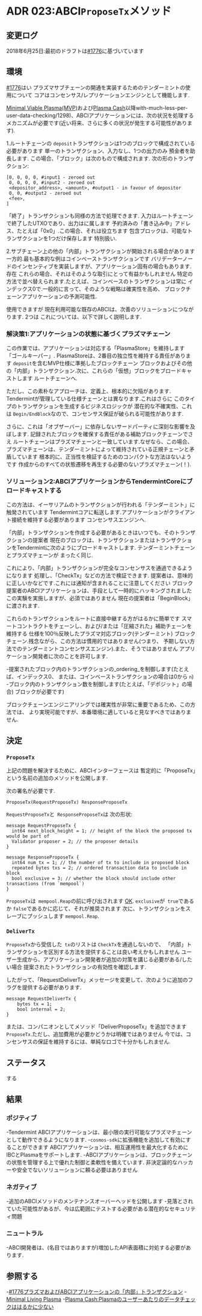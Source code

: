 # ADR 023:ABCI`ProposeTx`メソッド

## 変更ログ

2018年6月25日:最初のドラフトは[#1776](https://github.com/tendermint/tendermint/issues/1776)に基づいています

## 環境

[#1776](https://github.com/tendermint/tendermint/issues/1776)はい
プラズマサブチェーンの開通を実装するためのテンダーミントの使用について
コアはコンセンサス/レプリケーションエンジンとして機能します.

[Minimal Viable Plasma(MVP)](https://ethresear.ch/t/minimal-viable-plasma/426)および[Plasma Cash](https://ethresear.ch/t/plasma-cash-plasma-)以降with-much-less-per-user-data-checking/1298)、ABCIアプリケーションには、次の状況を処理するメカニズムが必要です(近い将来、さらに多くの状況が発生する可能性があります).

1.ルートチェーンの `deposit`トランザクションは1つのブロックで構成されている必要があります
     単一のトランザクション、入力なし、1つの出力のみ
     預金者を助長します. この場合、「ブロック」は次のもので構成されます.
     次の形のトランザクション:
   ```
   [0, 0, 0, 0, #input1 - zeroed out
    0, 0, 0, 0, #input2 - zeroed out
    <depositor_address>, <amount>, #output1 - in favour of depositor
    0, 0, #output2 - zeroed out
    <fee>,
   ]
   ```

「終了」トランザクションも同様の方法で処理できます.
   入力はルートチェーンで終了したUTXOであり、出力はに属します
   予約済みの「書き込み中」アドレス、たとえば「0x0」.この場合、それは役立ちます
   包含ブロックは、可能なトランザクションを1つだけ保存します
   特別扱い.

2.サブチェーン上の他の「内部」トランザクションが開始される場合があります
   一方的.最も基本的な例はコインベーストランザクションです
   バリデーターノードのインセンティブを実装しますが、アプリケーション固有の場合もあります.存在
   これらの場合、それはそのような取引にとって有益かもしれません
   特定の方法で並べ替えられます.たとえば、コインベースのトランザクションは常に
   インデックス0で.一般的に言って、そのような戦略は確実性を高め、
   ブロックチェーンアプリケーションの予測可能性.

使用できますが
現在利用可能な既存のABCIは、次善のソリューションにつながります. 2つは
これについては、以下で詳しく説明します.

### 解決策1:アプリケーションの状態に基づくプラズマチェーン

この作業では、アプリケーションは対応する「PlasmaStore」を維持します
「ゴールキーパー」. PlasmaStoreは、2番目の独立性を維持する責任があります
`deposit`を含むMVP仕様に準拠したブロックチェーン
ブロックおよびその他の「内部」トランザクション.次に、これらの「仮想」ブロックをブロードキャストします
ルートチェーンへ.

ただし、この素朴なアプローチは、定義上、根本的に欠陥があります.
Tendermintが管理している仕様チェーンとは異なります.これはさらに
このタイプのトランザクションを生成するビジネスロジックが
潜在的な不確実性、これは
`Begin/EndBlock`なので、コンセンサス保証が破られる可能性があります.

さらに、これは「オブザーバー」に依存しないサードパーティに深刻な影響を及ぼします.
記録されたブロックを確保する責任がある補助ブロックチェーンでさえ
ルートチェーンはプラズマチェーンと一致しています.なぜなら、この場合、
プラズマチェーンは、テンダーミントによって維持されている正規チェーンと矛盾しています
根本的に、正当性を検証するためのコンパクトな方法はないようです
作成からのすべての状態遷移を再生する必要のないプラズマチェーン(！).

### ソリューション2:ABCIアプリケーションからTendermintCoreにブロードキャストする

この方法は、イーサリアムのトランザクションが行われる「テンダーミント」に触発されています
Tendermintコアに転送します.アプリケーションがクライアント接続を維持する必要があります
コンセンサスエンジンへ.

「内部」トランザクションを作成する必要があるときはいつでも、そのトランザクションの提案者
現在のブロックは、トランザクションまたはトランザクションをTendermintに次のようにブロードキャストします.
テンダーミントチェーンとプラズマチェーンが
まったく同じ.

これにより、「内部」トランザクションが完全なコンセンサスを通過できるようになります
処理し、「CheckTx」などの方法で検証できます.
提案者は、意味的に正しいかなどです.これには通知が含まれることに注意してください
ブロック提案者のABCIアプリケーションは、手段として一時的にハッキングされました
この実験を実施しますが、必須ではありません
現在の提案者は「BeginBlock」に渡されます.

これらのトランザクションをルートに直接中継する方がはるかに簡単です
スマートコントラクトをチェーンし、および/または「圧縮された」補助チェーンを維持する
仕様を100％反映したプラズマ対応ブロック(テンダーミント)
ブロックチェーン.残念ながら、この方法は慣用的ではありません(つまり、
予期しない方法でのテンダーミントコンセンサスエンジン).また、そうではありません
アプリケーション開発者に次のことを許可します.

-提案されたブロック内のトランザクションの_ordering_を制御します(たとえば、インデックス0、
  または、コインベーストランザクションの場合は0から `n`)
-ブロック内のトランザクション数を制御します(たとえば、「デポジット」の場合)
  ブロックが必要です)

ブロックチェーンエンジニアリングでは確実性が非常に重要であるため、この方法では、
より実現可能ですが、本番環境に適していると見なすべきではありません.

## 決定

### `ProposeTx`

上記の問題を解決するために、ABCIインターフェースは
暫定的に「ProposeTx」という名前の追加のメソッドを公開します.

次の署名が必要です.

```
ProposeTx(RequestProposeTx) ResponseProposeTx
```

`RequestProposeTx`と` ResponseProposeTx`は
次の形状:

```
message RequestProposeTx {
  int64 next_block_height = 1; // height of the block the proposed tx would be part of
  Validator proposer = 2; // the proposer details
}

message ResponseProposeTx {
  int64 num_tx = 1; // the number of tx to include in proposed block
  repeated bytes txs = 2; // ordered transaction data to include in block
  bool exclusive = 3; // whether the block should include other transactions (from `mempool`)
}
```

`ProposeTx`は` mempool.Reap`の前に呼び出されます
[OK](https://github.com/tendermint/tendermint/blob/9cd9f3338bc80a12590631632c23c8dbe3ff5c34/consensus/state.go#L935).
`exclusive`が` true`であるか `false`であるかに応じて、それが推奨されます
次に、トランザクションをスレーブにプッシュします
`mempool.Reap`.

### `DeliverTx`

`ProposeTx`から受信した` tx`のリストは `CheckTx`を通過しないので、
「内部」トランザクションを区別する方法を提供することは良い考えかもしれません
ユーザー生成から、アプリケーション開発者が追加の対策を講じる必要がある/したい場合
提案されたトランザクションの有効性を確認します.

したがって、「RequestDeliverTx」メッセージを変更して、次のように追加のフラグを提供する必要があります.

```
message RequestDeliverTx {
	bytes tx = 1;
	bool internal = 2;
}
```

または、コンパニオンとしてメソッド「DeliverProposeTx」を追加できます
`ProposeTx`.ただし、追加費用が必要かどうかは明確ではありません
今では、コンセンサスの保証を維持するには、単純なロゴで十分かもしれません.

## ステータス

する

## 結果

### ポジティブ

-Tendermint ABCIアプリケーションは、最小限の実行可能なプラズマチェーンとして動作できるようになります.
-`cosmos-sdk`に拡張機能を追加して有効にすることができます
  ABCIアプリケーションは、相互運用性を最大化するためにIBCとPlasmaをサポートします.
-ABCIアプリケーションは、ブロックチェーンの状態を管理する上で優れた制御と柔軟性を備えています.
  非決定論的なハッカーや安全でないソリューションに頼る必要はありません

### ネガティブ

-追加のABCIメソッドのメンテナンスオーバーヘッドを公開します
-見落とされていた可能性があるが、今は広範囲にテストする必要がある潜在的なセキュリティ問題

### ニュートラル

-ABCI開発者は、(名目ではありますが)増加したAPI表面積に対処する必要があります.

## 参照する

-[#1776プラズマおよびABCIアプリケーションの「内部」トランザクション](https://github.com/tendermint/tendermint/issues/1776)
-[Minimal Living Plasma](https://ethresear.ch/t/minimal-viable-plasma/426)
-[Plasma Cash:Plasmaのユーザーあたりのデータチェックははるかに少ない](https://ethresear.ch/t/plasma-cash-plasma-with-much-less-per-user-data-checking/1298)
